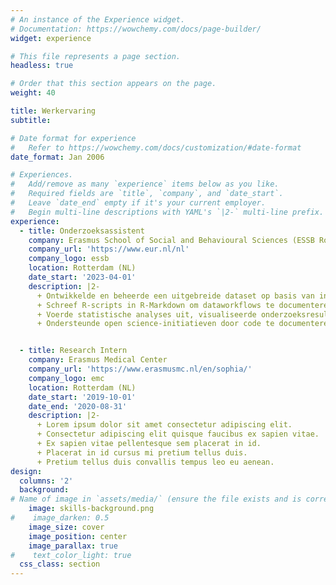 ```yaml
---
# An instance of the Experience widget.
# Documentation: https://wowchemy.com/docs/page-builder/
widget: experience

# This file represents a page section.
headless: true

# Order that this section appears on the page.
weight: 40

title: Werkervaring
subtitle:

# Date format for experience
#   Refer to https://wowchemy.com/docs/customization/#date-format
date_format: Jan 2006

# Experiences.
#   Add/remove as many `experience` items below as you like.
#   Required fields are `title`, `company`, and `date_start`.
#   Leave `date_end` empty if it's your current employer.
#   Begin multi-line descriptions with YAML's `|2-` multi-line prefix.
experience:
  - title: Onderzoeksassistent
    company: Erasmus School of Social and Behavioural Sciences (ESSB Rotterdam)
    company_url: 'https://www.eur.nl/nl'
    company_logo: essb
    location: Rotterdam (NL)
    date_start: '2023-04-01'
    description: |2-
      + Ontwikkelde en beheerde een uitgebreide dataset op basis van internationale enquêtes voor een Erasmus+-gefinancierd project.
      + Schreef R-scripts in R-Markdown om dataworkflows te documenteren en bevindingen te presenteren.
      + Voerde statistische analyses uit, visualiseerde onderzoeksresultaten en droeg bij aan internationale conferenties en wetenschappelijke tijdschriften.
      + Ondersteunde open science-initiatieven door code te documenteren en te delen via platforms zoals het Open Science Framework (OSF).


  - title: Research Intern
    company: Erasmus Medical Center
    company_url: 'https://www.erasmusmc.nl/en/sophia/'
    company_logo: emc
    location: Rotterdam (NL)
    date_start: '2019-10-01'
    date_end: '2020-08-31' 
    description: |2-
      + Lorem ipsum dolor sit amet consectetur adipiscing elit. 
      + Consectetur adipiscing elit quisque faucibus ex sapien vitae. 
      + Ex sapien vitae pellentesque sem placerat in id. 
      + Placerat in id cursus mi pretium tellus duis. 
      + Pretium tellus duis convallis tempus leo eu aenean.
design:
  columns: '2'
  background:
# Name of image in `assets/media/` (ensure the file exists and is correctly referenced)
    image: skills-background.png
#    image_darken: 0.5
    image_size: cover
    image_position: center
    image_parallax: true
#    text_color_light: true
  css_class: section
---
```

